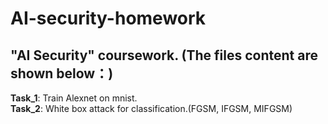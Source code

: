 # AI-security-homework
## "AI Security" coursework. (The files content are shown below：)
**Task_1**: Train Alexnet on mnist.<br />
**Task_2**: White box attack for classification.(FGSM, IFGSM, MIFGSM)
